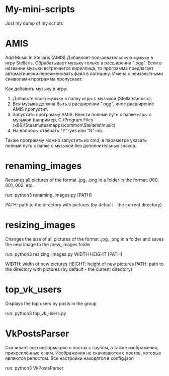 # My-mini-scripts
Just my dump of my scripts

# AMIS
Add Music In Stellaris (AMIS)
Добавляет пользовательскую музыку в игру Stellaris. 
Обрабатывает музыку только в расширении ".ogg". Если в названии музыки встречается кириллица, то программа предлагает автоматически переименовать файл в латицину. 
Имена с неизвестными символами программа пропускает.

Как добавить музыку в игру:
1) Добавьте свою музыку в папку игры с музыкой (Stellaris\music).
2) Вся музыка должна быть в расширении ".ogg", иное расширение AMIS пропустит.
3) Запустить программу AMIS. Ввести полный путь к папке игры с музыкой (например, C:\Program Files (x86)\Steam\steamapps\common\Stellaris\music)
4) На вопросы отвечать "Y"-yes или "N"-no.

Также программу можно запустить из cmd, в параметре указать полный путь к папке с музыкой без дополнительных знаков.

# renaming_images
Renames all pictures of the format .jpg, .png in a folder in the format: 000, 001, 002, etc.

run: python3 renaming_images.py \[PATH]

PATH: path to the directory with pictures (by default - the current directory)

# resizing_images
Changes the size of all pictures of the format .jpg, .png in a folder and saves the new image to the /new_images folder

run: python3 resizing_images.py WIDTH HEIGHT \[PATH]

WIDTH: width of new pictures
HEIGHT: height of new pictures
PATH: path to the directory with pictures (by default - the current directory)

# top_vk_users
Displays the top users by posts in the group

run: python3 top_vk_users.py

# VkPostsParser
Скачивает всю информацию о постах с группы, а также изображения, прикреплённые к ним. Изображения не скачиваются с постов, которые являются репостом.
Все настройки находятся в config.json

run: python3 VkPostsParser
